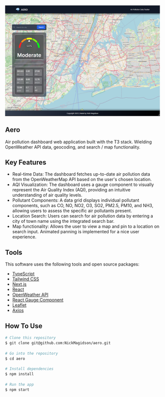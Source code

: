 ![screenshot](./public/aero11.PNG)

## Aero

Air pollution dashboard web application built with the T3 stack. Wielding OpenWeather API data, geocoding, and search / map functionality.
<br />

<!-- [Live Preview](http://electron.atom.io/) -->

## Key Features

* Real-time Data: The dashboard fetches up-to-date air pollution data from the OpenWeatherMap API based on the user's chosen location.
* AQI Visualization: The dashboard uses a gauge component to visually represent the Air Quality Index (AQI), providing an intuitive understanding of air quality levels.
* Pollutant Components: A data grid displays individual pollutant components, such as CO, NO, NO2, O3, SO2, PM2.5, PM10, and NH3, allowing users to assess the specific air pollutants present.
* Location Search: Users can search for air pollution data by entering a city of town name using the integrated search bar.
* Map functionality: Allows the user to view a map and pin to a location on search input. Animated panning is implemented for a nice user experience.



## Tools

This software uses the following tools and open source packages:

- [TypeScript](https://www.typescriptlang.org/)
- [Tailwind CSS](https://tailwindcss.com/)
- [Next.js](https://nextjs.org/)
- [React](https://react.dev/)
- [OpenWeather API](https://openweathermap.org/)
- [React Gauge Component](https://github.com/antoniolago/react-gauge-component)
- [Leaflet](https://leafletjs.com/)
- [Axios](https://axios-http.com/)

## How To Use
```bash
# Clone this repository
$ git clone git@github.com:NickMagidson/aero.git

# Go into the repository
$ cd aero

# Install dependencies
$ npm install

# Run the app
$ npm start
```
